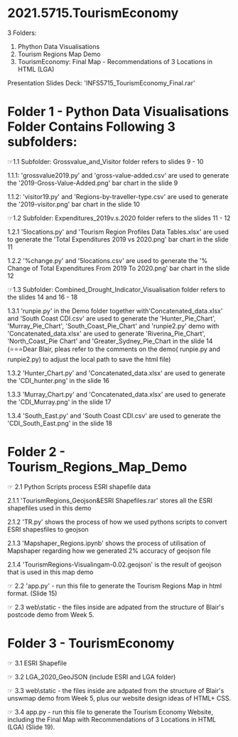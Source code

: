 # 2021.5715.TourismEconomy

3 Folders:
1. Phython Data Visualisations
2. Tourism Regions Map Demo
3. TourismEconomy: Final Map - Recommendations of 3 Locations in HTML (LGA)

Presentation Slides Deck: 'INFS5715_TourismEconomy_Final.rar'


# Folder 1 - Python Data Visualisations Folder Contains Following 3 subfolders:
☞1.1 Subfolder: Grossvalue_and_Visitor folder refers to slides 9 - 10

  1.1.1: 
  'grossvalue2019.py' and 'gross-value-added.csv' are used to generate the '2019-Gross-Value-Added.png' bar chart in the slide 9
  
  1.1.2:
  'visitor19.py' and 'Regions-by-traveller-type.csv' are used to generate the '2019-visitor.png' bar chart in the slide 10

☞1.2 Subfolder: Expenditures_2019v.s.2020 folder refers to the slides 11 - 12

  1.2.1 '5locations.py' and 'Tourism Region Profiles Data Tables.xlsx' are used to generate the 'Total Expenditures 2019 vs 2020.png' bar chart in the slide 11

  1.2.2 '%change.py' and '5locations.csv' are used to generate the '% Change of Total Expenditures From 2019 To 2020.png' bar chart in the slide 12

☞1.3 Subfolder: Combined_Drought_Indicator_Visualisation folder refers to the slides 14 and 16 - 18

  1.3.1 'runpie.py' in the Demo folder together with'Concatenated_data.xlsx' and 'South Coast CDI.csv' are used to generate the 'Hunter_Pie_Chart', 'Murray_Pie_Chart', 'South_Coast_Pie_Chart' and 'runpie2.py' demo with 'Concatenated_data.xlsx' are used to generate 'Riverina_Pie_Chart', 'North_Coast_Pie Chart' and 'Greater_Sydney_Pie_Chart  in the slide 14
  (⭐️⭐️⭐️Dear Blair, pleas refer to the comments on the demo( runpie.py and runpie2.py) to adjust the local path to save the html file)
  

  1.3.2 'Hunter_Chart.py' and 'Concatenated_data.xlsx' are used to generate the 'CDI_hunter.png' in the slide 16

  1.3.3 'Murray_Chart.py' and 'Concatenated_data.xlsx' are used to generate the 'CDI_Murray.png' in the slide 17

  1.3.4 'South_East.py' and 'South Coast CDI.csv' are used to generate the 'CDI_South_East.png' in the slide 18


# Folder 2 - Tourism_Regions_Map_Demo
☞ 2.1 Python Scripts process ESRI shapefile data

  2.1.1 'TourismRegions_Geojson&ESRI Shapefiles.rar' stores all the ESRI shapefiles used in this demo
  
  2.1.2 'TR.py' shows the process of how we used pythons scripts to convert ESRI shapesfiles to geojson
  
  2.1.3 'Mapshaper_Regions.ipynb' shows the process of utilisation of Mapshaper regarding how we generated 2% accuracy of geojson file
  
  2.1.4 'TourismRegions-Visualingam-0.02.geojson' is the result of geojson that is used in this map demo
  
 ☞ 2.2 'app.py' - run this file to generate the Tourism Regions Map in html format. (Slide 15)
 
 ☞ 2.3 web\static - the files inside are adpated from the structure of Blair's postcode demo from Week 5.
 
 # Folder 3 - TourismEconomy
 ☞ 3.1 ESRI Shapefile
 
 ☞ 3.2 LGA_2020_GeoJSON (include ESRI and LGA folder)
 
 ☞ 3.3 web\static - the files inside are adpated from the structure of Blair's unswmap demo from Week 5, plus our website design ideas of HTML+ CSS.
 
 ☞ 3.4 app.py - run this file to generate the Tourism Economy Website, including the Final Map with Recommendations of 3 Locations in HTML (LGA) (Slide 19).
 
